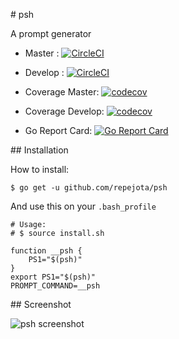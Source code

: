 # psh

A prompt generator

* Master : [![CircleCI](https://circleci.com/gh/repejota/psh/tree/master.svg?style=svg)](https://circleci.com/gh/repejota/psh/tree/master)
* Develop : [![CircleCI](https://circleci.com/gh/repejota/psh/tree/develop.svg?style=svg)](https://circleci.com/gh/repejota/psh/tree/develop)

* Coverage Master: [![codecov](https://codecov.io/gh/repejota/psh/branch/master/graph/badge.svg)](https://codecov.io/gh/repejota/psh)
* Coverage Develop: [![codecov](https://codecov.io/gh/repejota/psh/branch/develop/graph/badge.svg)](https://codecov.io/gh/repejota/psh)

* Go Report Card: [![Go Report Card](https://goreportcard.com/badge/github.com/repejota/psh)](https://goreportcard.com/report/github.com/repejota/psh)

## Installation

How to install:

```
$ go get -u github.com/repejota/psh
```

And use this on your `.bash_profile`

```
# Usage:
# $ source install.sh

function __psh {
	PS1="$(psh)"
}
export PS1="$(psh)"
PROMPT_COMMAND=__psh
```

## Screenshot

![psh screenshot](https://github.com/repejota/psh/raw/master/shot.png "psh screenshot")
